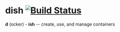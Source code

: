 # dish [![Build Status](https://travis-ci.com/jgthomas/dish.svg?branch=master)](https://travis-ci.com/jgthomas/dish)

**d** (ocker) - **ish** -- create, use, and manage containers

